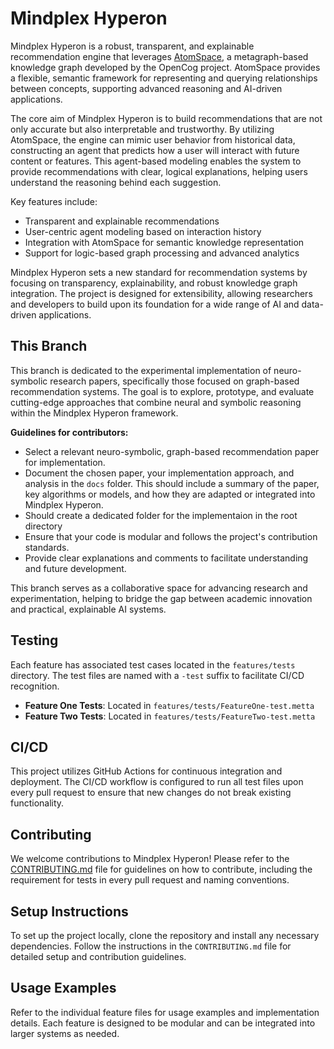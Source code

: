 
# Mindplex Hyperon

Mindplex Hyperon is a robust, transparent, and explainable recommendation engine that leverages [AtomSpace](https://github.com/opencog/atomspace/), a metagraph-based knowledge graph developed by the OpenCog project. AtomSpace provides a flexible, semantic framework for representing and querying relationships between concepts, supporting advanced reasoning and AI-driven applications.

The core aim of Mindplex Hyperon is to build recommendations that are not only accurate but also interpretable and trustworthy. By utilizing AtomSpace, the engine can mimic user behavior from historical data, constructing an agent that predicts how a user will interact with future content or features. This agent-based modeling enables the system to provide recommendations with clear, logical explanations, helping users understand the reasoning behind each suggestion.

Key features include:
- Transparent and explainable recommendations
- User-centric agent modeling based on interaction history
- Integration with AtomSpace for semantic knowledge representation
- Support for logic-based graph processing and advanced analytics

Mindplex Hyperon sets a new standard for recommendation systems by focusing on transparency, explainability, and robust knowledge graph integration. The project is designed for extensibility, allowing researchers and developers to build upon its foundation for a wide range of AI and data-driven applications.

## This Branch

This branch is dedicated to the experimental implementation of neuro-symbolic research papers, specifically those focused on graph-based recommendation systems. The goal is to explore, prototype, and evaluate cutting-edge approaches that combine neural and symbolic reasoning within the Mindplex Hyperon framework.

**Guidelines for contributors:**
- Select a relevant neuro-symbolic, graph-based recommendation paper for implementation.
- Document the chosen paper, your implementation approach, and analysis in the `docs` folder. This should include a summary of the paper, key algorithms or models, and how they are adapted or integrated into Mindplex Hyperon.
- Should create a dedicated folder for the implementaion in the root directory
- Ensure that your code is modular and follows the project's contribution standards.
- Provide clear explanations and comments to facilitate understanding and future development.

This branch serves as a collaborative space for advancing research and experimentation, helping to bridge the gap between academic innovation and practical, explainable AI systems.

## Testing

Each feature has associated test cases located in the `features/tests` directory. The test files are named with a `-test` suffix to facilitate CI/CD recognition. 

- **Feature One Tests**: Located in `features/tests/FeatureOne-test.metta`
- **Feature Two Tests**: Located in `features/tests/FeatureTwo-test.metta`

## CI/CD

This project utilizes GitHub Actions for continuous integration and deployment. The CI/CD workflow is configured to run all test files upon every pull request to ensure that new changes do not break existing functionality.

## Contributing

We welcome contributions to Mindplex Hyperon! Please refer to the [CONTRIBUTING.md](CONTRIBUTING.md) file for guidelines on how to contribute, including the requirement for tests in every pull request and naming conventions.

## Setup Instructions

To set up the project locally, clone the repository and install any necessary dependencies. Follow the instructions in the `CONTRIBUTING.md` file for detailed setup and contribution guidelines.

## Usage Examples

Refer to the individual feature files for usage examples and implementation details. Each feature is designed to be modular and can be integrated into larger systems as needed.
